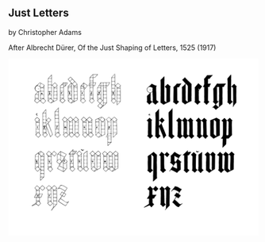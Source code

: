 ## Just Letters

by Christopher Adams

After Albrecht Dürer, Of the Just Shaping of Letters, 1525 (1917)

![Specimen](specimen.png?raw=true)
